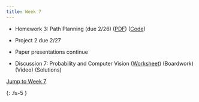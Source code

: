```yaml
---
title: Week 7
---
```

- Homework 3: Path Planning (due 2/26) ([PDF](https://ucb-ee106.github.io/106b-sp24site/assets/hw/hw3.pdf)) ([Code](https://ucb-ee106.github.io/106b-sp24site/assets/hw/hw3_code.zip))

- Project 2 due 2/27

- Paper presentations continue

- Discussion 7: Probability and Computer Vision ([Worksheet](https://ucb-ee106.github.io/106b-sp24site/assets/disc/disc7_prob_cv.pdf)) (Boardwork) (Video) (Solutions)


<a href="#Week7">Jump to Week 7 </a>

{: .fs-5 }

